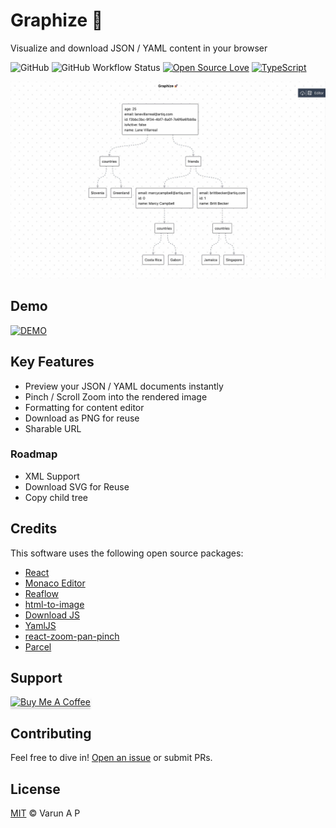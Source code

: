 # Graphize 🚀

Visualize and download JSON / YAML content in your browser

![GitHub](https://img.shields.io/github/license/apvarun/graphize)
![GitHub Workflow Status](https://img.shields.io/github/workflow/status/apvarun/graphize/GH-Pages%20deployment)
[![Open Source Love](https://badges.frapsoft.com/os/v2/open-source.svg?v=103)](https://github.com/ellerbrock/open-source-badges/)
[![TypeScript](https://badgen.net/badge/icon/typescript?icon=typescript&label)](https://typescriptlang.org)

![Preview](./src/assets/preview.jpg)

## Demo

[![DEMO](https://img.shields.io/badge/DEMO-Preview-blue?style=for-the-badge&logo=appveyor)](https://apvarun.github.io/graphize)

## Key Features

- Preview your JSON / YAML documents instantly
- Pinch / Scroll Zoom into the rendered image
- Formatting for content editor
- Download as PNG for reuse
- Sharable URL

### Roadmap

- XML Support
- Download SVG for Reuse
- Copy child tree

## Credits

This software uses the following open source packages:

- [React](https://github.com/facebook/react)
- [Monaco Editor](https://microsoft.github.io/monaco-editor/)
- [Reaflow](https://github.com/reaviz/reaflow)
- [html-to-image](https://github.com/bubkoo/html-to-image)
- [Download JS](https://github.com/rndme/download)
- [YamlJS](https://github.com/jeremyfa/yaml.js)
- [react-zoom-pan-pinch](https://github.com/prc5/react-zoom-pan-pinch)
- [Parcel](https://github.com/parcel-bundler/parcel)

## Support

<a href="https://www.buymeacoffee.com/apvarun" target="_blank"><img src="https://www.buymeacoffee.com/assets/img/custom_images/purple_img.png" alt="Buy Me A Coffee" style="height: 41px !important;width: 174px !important;box-shadow: 0px 3px 2px 0px rgba(190, 190, 190, 0.5) !important;-webkit-box-shadow: 0px 3px 2px 0px rgba(190, 190, 190, 0.5) !important;" ></a>

## Contributing

Feel free to dive in! [Open an issue](https://github.com/apvarun/graphize/issues/new) or submit PRs.

## License

[MIT](LICENSE) © Varun A P
